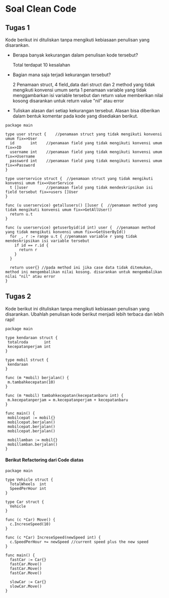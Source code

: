 # Soal Clean Code
## Tugas 1
Kode berikut ini dituliskan tanpa mengikuti kebiasaan penulisan yang disarankan. 
- Berapa banyak kekurangan dalam penulisan kode tersebut? 

  Total terdapat 10 kesalahan
- Bagian mana saja terjadi kekurangan tersebut? 

  2 Penamaan struct, 4 field_data dari struct dan 2 method yang tidak mengikuti konvensi umum serta 1 penamaan variable yang tidak menggambarkan isi variable tersebut dan return value memberikan nilai kosong disarankan untuk return value "nil" atau error
- Tuliskan alasan dari setiap kekurangan tersebut. Alasan bisa diberikan dalam bentuk komentar pada kode yang disediakan berikut.
```golang
package main

type user struct {    //penamaan struct yang tidak mengikuti konvensi umum fix=>User
  id       int    //penamaan field yang tidak mengikuti konvensi umum fix=>ID
  username int    //penamaan field yang tidak mengikuti konvensi umum fix=>Username
  password int    //penamaan field yang tidak mengikuti konvensi umum fix=>Password
}

type userservice struct {  //penamaan struct yang tidak mengikuti konvensi umum fix=>UserService
  t []user        //penamaan field yang tidak mendeskripsikan isi field tersebut fix=>users []User
}

func (u userservice) getallusers() []user {  //penamaan method yang tidak mengikuti konvensi umum fix=>GetAllUser()
  return u.t
}

func (u userservice) getuserbyid(id int) user {  //penamaan method yang tidak mengikuti konvensi umum fix=>GetUserById()
  for _, r := range u.t { //penamaan variable r yang tidak mendeskripsikan isi variable tersebut
    if id == r.id {
      return r    
    }
  }

  return user{} //pada method ini jika case data tidak ditemukan, method ini mengembalikan nilai kosong. disarankan untuk mengembalikan nilai "nil" atau error
}
```
## Tugas 2
Kode berikut ini dituliskan tanpa mengikuti kebiasaan penulisan yang disarankan. Ubahlah penulisan kode berikut menjadi lebih terbaca dan lebih rapi!
```golang
package main

type kendaraan struct {
 totalroda       int
 kecepatanperjam int
}

type mobil struct {
 kendaraan
}

func (m *mobil) berjalan() {
 m.tambahkecepatan(10)
}

func (m *mobil) tambahkecepatan(kecepatanbaru int) {
 m.kecepatanperjam = m.kecepatanperjam + kecepatanbaru
}

func main() {
 mobilcepat := mobil{}
 mobilcepat.berjalan()
 mobilcepat.berjalan()
 mobilcepat.berjalan()

 mobillamban := mobil{}
 mobillamban.berjalan()
}
```
#### Berikut Refactoring dari Code diatas

```golang
package main

type Vehicle struct {
  TotalWheels  int
  SpeedPerHour int
}

type Car struct {
  Vehicle
}

func (c *Car) Move() {
  c.IncreseSpeed(10)
}

func (c *Car) IncreseSpeed(newSpeed int) {
  c.SpeedPerHour += newSpeed //current speed plus the new speed
}

func main() {
  fastCar := Car{}
  fastCar.Move()
  fastCar.Move()
  fastCar.Move()

  slowCar := Car{}
  slowCar.Move()
}

```
